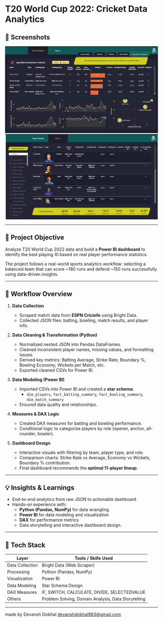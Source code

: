 # T20 World Cup 2022: Cricket Data Analytics

## 📸 Screenshots 
![Dashboard Overview](screenshot_dashboard.png)
![Player Analysis](screenshot_player_analysis.png) 

---

## 🎯 Project Objective
Analyze T20 World Cup 2022 data and build a **Power BI dashboard** to identify the best playing XI based on real player performance statistics.  

The project follows a real-world sports analytics workflow: selecting a balanced team that can score ~180 runs and defend ~150 runs successfully using data-driven insights.

---

## 🧠 Workflow Overview

1. **Data Collection**
   - Scraped match data from **ESPN Cricinfo** using Bright Data.
   - Collected JSON files: batting, bowling, match results, and player info.

2. **Data Cleaning & Transformation (Python)**
   - Normalized nested JSON into Pandas DataFrames.
   - Cleaned inconsistent player names, missing values, and formatting issues.
   - Derived key metrics: Batting Average, Strike Rate, Boundary %, Bowling Economy, Wickets per Match, etc.
   - Exported cleaned CSVs for Power BI.

3. **Data Modeling (Power BI)**
   - Imported CSVs into Power BI and created a **star schema**:
     - `dim_players`, `fact_batting_summary`, `fact_bowling_summary`, `dim_match_summary`
   - Ensured data quality and relationships.

4. **Measures & DAX Logic**
   - Created DAX measures for batting and bowling performance.
   - Conditional logic to categorize players by role (opener, anchor, all-rounder, bowler).

5. **Dashboard Design**
   - Interactive visuals with filtering by team, player type, and role.
   - Comparison charts: Strike Rate vs Average, Economy vs Wickets, Boundary % contribution.
   - Final dashboard recommends the **optimal 11-player lineup**.

---

## 💡 Insights & Learnings
- End-to-end analytics from raw JSON to actionable dashboard.
- Hands-on experience with:
  - **Python (Pandas, NumPy)** for data wrangling
  - **Power BI** for data modeling and visualization
  - **DAX** for performance metrics
  - Data storytelling and interactive dashboard design.

---

## 🧰 Tech Stack

| Layer            | Tools / Skills Used |
|-----------------|------------------|
| Data Collection  | Bright Data (Web Scraper) |
| Processing       | Python (Pandas, NumPy) |
| Visualization    | Power BI |
| Data Modeling    | Star Schema Design |
| DAX Measures     | IF, SWITCH, CALCULATE, DIVIDE, SELECTEDVALUE |
| Others           | Problem Solving, Domain Analysis, Data Storytelling |

---
made by Devansh Dobhal
devanshdobhal983@gmail.com
